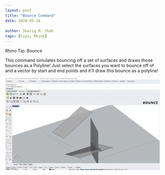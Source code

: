 ```yaml
---
layout: post
title: "Bounce Command"
date: 2020-05-16

author: Shariq M. Shah
tags: [tips, Rhino]
---
```


Rhino Tip: Bounce  

This command simulates bouncing off a set of surfaces and draws those bounces as a Polyline! Just select the surfaces you want to bounce off of and a vector by start and end points and it'll draw this bounce as a polyline!


![Photoshop Opacity Gif Demo](../img/tips/Bounce-Gif.gif "Photoshop Opacity Gif Demo")